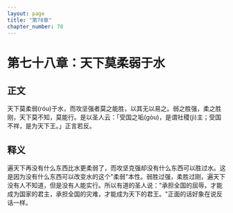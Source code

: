 ```yaml
---
layout: page
title: "第78章"
chapter_number: 78
---
```


# 第七十八章：天下莫柔弱于水

## 正文
天下莫柔弱(róu)于水，而攻坚强者莫之能胜，以其无以易之。弱之胜强，柔之胜刚，天下莫不知，莫能行。是以圣人云：「受国之垢(gòu)，是谓社稷(jì)主；受国不祥，是为天下王。」正言若反。

## 释义
遍天下再没有什么东西比水更柔弱了，而攻坚克强却没有什么东西可以胜过水。这是因为没有什么东西可以改变水的这个"柔弱"本性。弱胜过强，柔胜过刚，遍天下没有人不知道，但是没有人能实行。所以有道的圣人说："承担全国的屈辱，才能成为国家的君主，承担全国的灾难，才能成为天下的君王。"正面的话好象在说反话一样。